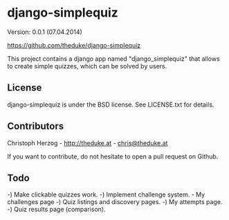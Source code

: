 django-simplequiz
================

Version: 0.0.1 (07.04.2014)

https://github.com/theduke/django-simplequiz

This project contains a django app named "django_simplequiz" that allows
to create simple quizzes, which can be solved by users.

License
-------

django-simplequiz is under the BSD license. See LICENSE.txt for details.


Contributors
------------

Christoph Herzog - http://theduke.at - chris@theduke.at

If you want to contribute, do not hesitate to open a pull request on Github.


Todo
----

-) Make clickable quizzes work.
-) Implement challenge system.
     - My challenges page
-) Quiz listings and discovery pages.
-) My attempts page.
-) Quiz results page (comparison).
